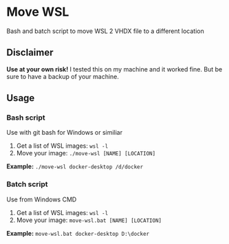 # Move WSL

Bash and batch script to move WSL 2 VHDX file to a different location

## Disclaimer
__Use at your own risk!__ I tested this on my machine and it worked fine. But be sure to have a backup of your machine.

## Usage

### Bash script
Use with git bash for Windows or similiar

1) Get a list of WSL images: `wsl -l`
2) Move your image: `./move-wsl [NAME] [LOCATION]`

__Example:__ `./move-wsl docker-desktop /d/docker`

### Batch script
Use from Windows CMD


1) Get a list of WSL images: `wsl -l`
2) Move your image: `move-wsl.bat [NAME] [LOCATION]`

__Example:__ `move-wsl.bat docker-desktop D:\docker`
